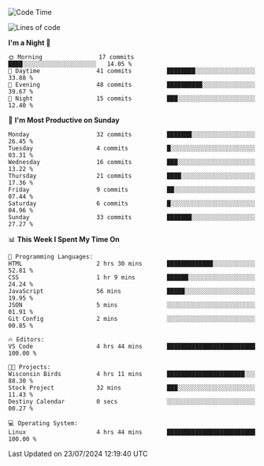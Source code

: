 <!--START_SECTION:waka-->
![Code Time](http://img.shields.io/badge/Code%20Time-202%20hrs%2047%20mins-blue)

![Lines of code](https://img.shields.io/badge/From%20Hello%20World%20I%27ve%20Written-15.3%20thousand%20lines%20of%20code-blue)

**I'm a Night 🦉** 

```text
🌞 Morning                17 commits          ████░░░░░░░░░░░░░░░░░░░░░   14.05 % 
🌆 Daytime                41 commits          ████████░░░░░░░░░░░░░░░░░   33.88 % 
🌃 Evening                48 commits          ██████████░░░░░░░░░░░░░░░   39.67 % 
🌙 Night                  15 commits          ███░░░░░░░░░░░░░░░░░░░░░░   12.40 % 
```
📅 **I'm Most Productive on Sunday** 

```text
Monday                   32 commits          ███████░░░░░░░░░░░░░░░░░░   26.45 % 
Tuesday                  4 commits           █░░░░░░░░░░░░░░░░░░░░░░░░   03.31 % 
Wednesday                16 commits          ███░░░░░░░░░░░░░░░░░░░░░░   13.22 % 
Thursday                 21 commits          ████░░░░░░░░░░░░░░░░░░░░░   17.36 % 
Friday                   9 commits           ██░░░░░░░░░░░░░░░░░░░░░░░   07.44 % 
Saturday                 6 commits           █░░░░░░░░░░░░░░░░░░░░░░░░   04.96 % 
Sunday                   33 commits          ███████░░░░░░░░░░░░░░░░░░   27.27 % 
```


📊 **This Week I Spent My Time On** 

```text
💬 Programming Languages: 
HTML                     2 hrs 30 mins       █████████████░░░░░░░░░░░░   52.81 % 
CSS                      1 hr 9 mins         ██████░░░░░░░░░░░░░░░░░░░   24.24 % 
JavaScript               56 mins             █████░░░░░░░░░░░░░░░░░░░░   19.95 % 
JSON                     5 mins              ░░░░░░░░░░░░░░░░░░░░░░░░░   01.91 % 
Git Config               2 mins              ░░░░░░░░░░░░░░░░░░░░░░░░░   00.85 % 

🔥 Editors: 
VS Code                  4 hrs 44 mins       █████████████████████████   100.00 % 

🐱‍💻 Projects: 
Wisconsin Birds          4 hrs 11 mins       ██████████████████████░░░   88.30 % 
Stock Project            32 mins             ███░░░░░░░░░░░░░░░░░░░░░░   11.43 % 
Destiny Calendar         0 secs              ░░░░░░░░░░░░░░░░░░░░░░░░░   00.27 % 

💻 Operating System: 
Linux                    4 hrs 44 mins       █████████████████████████   100.00 % 
```


 Last Updated on 23/07/2024 12:19:40 UTC
<!--END_SECTION:waka-->
